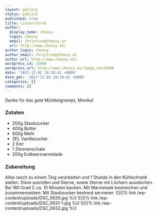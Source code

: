 ```yaml
---
layout: gallery
status: publish
published: true
title: Linzersterne
author:
  display_name: cheesy
  login: cheesy
  email: christine@cheesy.at
  url: http://www.cheesy.at/
author_login: cheesy
author_email: christine@cheesy.at
author_url: http://www.cheesy.at/
wordpress_id: 33968
wordpress_url: http://www.cheesy.at/?page_id=33968
date: '2017-12-02 19:10:41 +0000'
date_gmt: '2017-12-02 18:10:41 +0000'
categories: []
comments: []
---
```

Danke für das gute Mürbteigrezept, Monika!
### Zutaten
- 200g Staubzucker
- 400g Butter
- 600g Mehl
- 2EL Vanillezucker
- 2 Eier
- 1 Zitronenschale
- 200g Erdbeermarmelade
### Zubereitung
Alles rasch zu einem Teig verarbeiten und 1 Stunde in den Kühlschrank stellen. Dünn ausrollen und Sterne, sowie Sterne mit Löchern ausstechen.
Bei 180 Grad C ca. 10 Minuten backen. Mit Marmelade bestreichen und zusammensetzen. Mit Staubzucker bestreut servieren.
![]({% link /wp-content/uploads/DSC_0630.jpg %})
![]({% link /wp-content/uploads/DSC_0631-1.jpg %})
![]({% link /wp-content/uploads/DSC_0632.jpg %})
